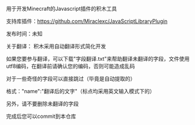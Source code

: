 用于开发Minecraft的Javascript插件的积木工具

支持库插件：https://github.com/Miraclexc/JavaScriptLibraryPlugin


发布时间：未知


关于翻译：
积木采用自动翻译形式简化开发

如果您要参与翻译，可以下载"字段翻译.txt"来帮助翻译未翻译的字段，文件使用utf8编码，在翻译前请确认您的编码，否则可能造成乱码

对于一些奇怪的字段可以直接跳过（毕竟是自动提取的）

格式："name":"翻译后的文字"（标点均采用英文输入模式下的）

另外，请不要删除未翻译的字段

完成后您可以commit到本仓库
